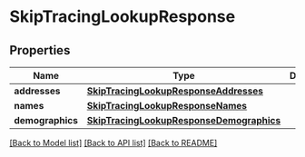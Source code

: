 # SkipTracingLookupResponse

## Properties
Name | Type | Description | Notes
------------ | ------------- | ------------- | -------------
**addresses** | [**SkipTracingLookupResponseAddresses**](SkipTracingLookupResponseAddresses.md) |  | [optional] 
**names** | [**SkipTracingLookupResponseNames**](SkipTracingLookupResponseNames.md) |  | [optional] 
**demographics** | [**SkipTracingLookupResponseDemographics**](SkipTracingLookupResponseDemographics.md) |  | [optional] 

[[Back to Model list]](../README.md#documentation-for-models) [[Back to API list]](../README.md#documentation-for-api-endpoints) [[Back to README]](../README.md)


